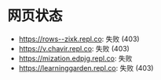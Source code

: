 # 网页状态
- https://rows--zixk.repl.co: 失败 (403)
- https://v.chavir.repl.co: 失败 (403)
- https://mization.edpjg.repl.co: 失败
- https://learninggarden.repl.co: 失败 (403)
